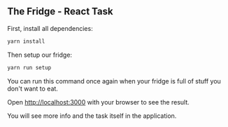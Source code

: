 ## The Fridge - React Task

First, install all dependencies:

```bash
yarn install
```

Then setup our fridge:
```bash
yarn run setup
```

You can run this command once again when your fridge is full of stuff you don't want to eat.

Open [http://localhost:3000](http://localhost:3000) with your browser to see the result.

You will see more info and the task itself in the application.

